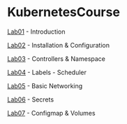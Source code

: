 # KubernetesCourse


[Lab01](lab01/lab01.md) - Introduction

[Lab02](lab02/lab02.md) - Installation & Configuration

[Lab03](lab03/lab03.md) - Controllers & Namespace

[Lab04](lab04/lab04.md) - Labels - Scheduler

[Lab05](lab05/lab05.md) - Basic Networking

[Lab06](lab06/lab06.md) - Secrets

[Lab07](lab07/lab07.md) - Configmap & Volumes




